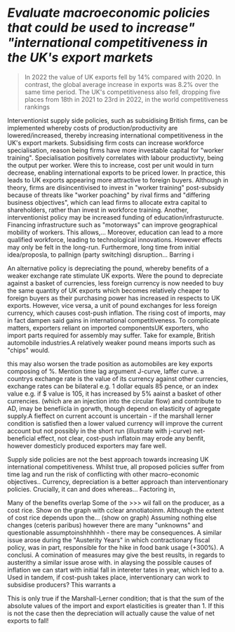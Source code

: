 # _Evaluate macroeconomic policies that could be used to increase" "international competitiveness in the UK's export markets_

> In 2022 the value of UK exports fell by 14% compared with 2020. In contrast, the global average increase in exports was 8.2% over the same time period. The UK's competitiveness also fell, dropping five places from 18th in 2021 to 23rd in 2022, in the world competitiveness rankings

Interventionist supply side policies, such as subsidising British firms, can be implemented whereby costs of production/productivity are lowered/increased, thereby increasing international competitiveness in the UK's export markets. Subsidising firm costs can increase workforce specialisation, reason being firms have more investable capital for "worker training". Specialisation positively correlates with labour productivty, being the output per worker. Were this to increase, cost per unit would in turn decrease, enabling international exports to be priced lower. In practice, this leads to UK exports appearing more attractive to foreign buyers. Although in theory, firms are disincentivised to invest in "worker training" post-subsidy because  of threats like "worker poaching" by rival firms and "differing business objectives", which can lead firms to allocate extra capital to shareholders, rather than invest in workforce training. Another, interventionist policy may be increased funding of education/infrasturucte. Financing infrastructure such as "motorways" can improve geographical mobility of workers. This allows,... Moreover, education can lead to a more qualified workforce, leading to technological innovations. However effects may only be felt in the long-run. Furthermore, long time from initial idea/proposla, to pallnign (party switching) disruption... Barring i

An alternative policy is depreciating the pound, whereby benefits of a weaker exchange rate stimulate UK exports. Were the pound to depreciate against a basket of currencies, less foreign currency is now needed to buy the same quantity of UK exports which becomes relatively cheaper to foreign buyers as their purchasing power has increased in respects to UK exports. However, vice versa, a unit of pound exchanges for less foreign currency, which causes cost-push inflation. The rising cost of imports, may in fact dampen said gains in international competitiveness. To complicate matters, exporters reliant on imported componentsUK exporters, who import parts required for assembly may suffer. Take for example, British automobile industries.A relatively weaker pound means imports such as "chips" would.

this may also worsen the trade position as automobiles are key exports composing of %. Mention time lag argument J-curve, laffer curve.
a countrys exchange rate is the value of its currency against other currencies, exchange rates can be bilateral e.g. 1 dollar equals 85 pence, or an index value e.g. if $ value is 105, it has increased by 5% aainst a basket of other currencies.
 (which are an injection into the circular flow) and contribute to AD, imay be benefiicla in gorwth, though depend on elasticity of agregate supply.A
fieffect on current account is uncertain - if the marshall lerner condition is satisfied then a lower valued currency will improve the current account but not possibly in the short run (illustrate with j-curve) net-beneficial effect, not clear, cost-push inflatoin may erode any benfit, however domesticly produced exporters may fare well.

Supply side policies are not the best approach towards increasing UK international competitiveness. Whilst true, all proposed policies suffer from time lag and run the risk of conflicting with other macro-economic objectives.. Currency, depreciation is a better approach than interventionary policies. Crucially, it can and does whereas... Factoring in,

Many of the benefits overlap
Some of the >>> wil fall on the producer, as a cost rice. Show on the graph with cclear annotiatoinm. Although the extent of cost rice depends upon the... (show on graph)
Assuming nothing else changes (ceteris paribus)
however there are many "unknowns" and questionable assumptoinshhhhhh - there may be consequences.
A similar issue arose during the "Austerity Years" in which contractionary fiscal policy, was in part, responsible for the hike in food bank usage (+300%). A conclusi.
A comination of measures may give the best reuslts,
in regards to austerithy a similar issue arose with. in alaysing the possible causes of inflation we can start with initial fall in intereter tates in year, which led to a. Used in tandem, if cost-push takes place, interventionary can work to subsidise producers?
This warrants a

This is only true if the Marshall-Lerner condition; that is that the sum
of the absolute values of the import and export elasticities is greater than 1. If
this is not the case then the depreciation will actually cause the value of net
exports to fall!
